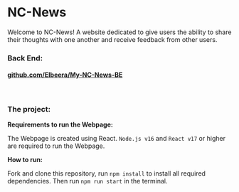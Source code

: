 # NC-News

Welcome to NC-News! A website dedicated to give users the ability to share their thoughts with one another and receive feedback from other users.

### Back End:

#### [github.com/Elbeera/My-NC-News-BE](https://github.com/Elbeera/My-NC-News-BE)

<br />

### The project:

**Requirements to run the Webpage:**

The Webpage is created using React. `Node.js v16` and `React v17` or higher are required to run the Webpage.

**How to run:**

Fork and clone this repository, run `npm install` to install all required dependencies. Then run `npm run start` in the terminal.
